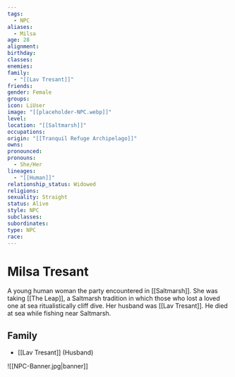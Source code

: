 ```yaml
---
tags:
  - NPC
aliases:
  - Milsa
age: 28
alignment: 
birthday: 
classes: 
enemies: 
family:
  - "[[Lav Tresant]]"
friends: 
gender: Female
groups: 
icon: LiUser
image: "[[placeholder-NPC.webp]]"
level: 
location: "[[Saltmarsh]]"
occupations: 
origin: "[[Tranquil Refuge Archipelago]]"
owns: 
pronounced: 
pronouns:
  - She/Her
lineages:
  - "[[Human]]"
relationship_status: Widowed
religions: 
sexuality: Straight
status: Alive
style: NPC
subclasses: 
subordinates: 
type: NPC
race:
---
```


# Milsa Tresant

A young human woman the party encountered in [[Saltmarsh]]. She was taking [[The Leap]], a Saltmarsh tradition in which those who lost a loved one at sea ritualistically cliff dive. Her husband was [[Lav Tresant]]. He died at sea while fishing near Saltmarsh.

## Family

- [[Lav Tresant]] (Husband)


![[NPC-Banner.jpg|banner]]
